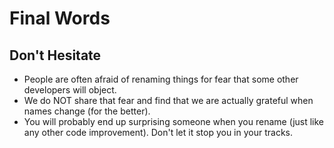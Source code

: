 # Final Words

## Don't Hesitate

* People are often afraid of renaming things for fear that some other developers will object.
* We do NOT share that fear and find that we are actually grateful when names change (for the better).
* You will probably end up surprising someone when you rename (just like any other code improvement). Don't let it stop you in your tracks.
